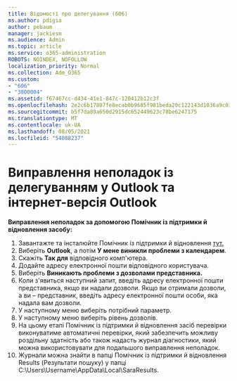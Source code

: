 ```yaml
---
title: Відомості про делегування (606)
ms.author: pdigia
author: pebaum
manager: jackiesm
ms.audience: Admin
ms.topic: article
ms.service: o365-administration
ROBOTS: NOINDEX, NOFOLLOW
localization_priority: Normal
ms.collection: Adm_O365
ms.custom:
- "606"
- "3800004"
ms.assetid: f67467cc-d434-41e1-847c-120412b12c3f
ms.openlocfilehash: 2e2c6b17807fe8ecab0b9685f981beda20c122143d1036a9c03075552c5ca897
ms.sourcegitcommit: b5f7da89a650d2915dc652449623c78be6247175
ms.translationtype: MT
ms.contentlocale: uk-UA
ms.lasthandoff: 08/05/2021
ms.locfileid: "54088237"
---
```

# <a name="troubleshooting-delegation-in-outlook-and-outlook-on-the-web"></a>Виправлення неполадок із делегуванням у Outlook та інтернет-версія Outlook

**Виправлення неполадок за допомогою Помічник із підтримки й відновлення засобу:**

1. Завантажте та інсталюйте Помічник із підтримки й відновлення [тут.](https://aka.ms/SaRA-SkypeForBusinessSignIn)
1. Виберіть **Outlook**, а потім **У мене виникли проблеми з календарем**.
1. Скажіть **Так для** відповідного комп'ютера.
1. Додайте адресу електронної пошти відповідного користувача.
1. Виберіть **Виникають проблеми з дозволами представника.**
1. Коли з'явиться наступний запит, введіть адресу електронної пошти представника, якщо ви надали дозволи. Якщо ви отримали дозволи, а ви – представник, введіть адресу електронної пошти особи, яка надала вам дозволи.
1. У наступному меню виберіть потрібний параметр.
1. У наступному меню виберіть рівень дозволів.
1. На цьому етапі Помічник із підтримки й відновлення засіб перевірки виконуватиме автоматичні перевірки, який забезпечить можливу роздільну здатність або також надасть журнал діагностики, який можна використовувати для подальшого виправлення неполадок.
1. Журнали можна знайти в папці Помічник із підтримки й відновлення Results (Результати пошуку) у папці C:\Users\Username\AppData\Local\SaraResults.
